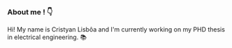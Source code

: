 ### About me ! :point_down:

Hi! My name is Cristyan Lisbôa and I'm currently working on my PHD thesis in electrical engineering. :books:  
